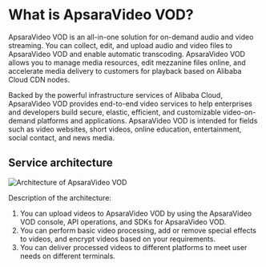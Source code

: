 # What is ApsaraVideo VOD?

ApsaraVideo VOD is an all-in-one solution for on-demand audio and video streaming. You can collect, edit, and upload audio and video files to ApsaraVideo VOD and enable automatic transcoding. ApsaraVideo VOD allows you to manage media resources, edit mezzanine files online, and accelerate media delivery to customers for playback based on Alibaba Cloud CDN nodes.

Backed by the powerful infrastructure services of Alibaba Cloud, ApsaraVideo VOD provides end-to-end video services to help enterprises and developers build secure, elastic, efficient, and customizable video-on-demand platforms and applications. ApsaraVideo VOD is intended for fields such as video websites, short videos, online education, entertainment, social contact, and news media.

## Service architecture

![Architecture of ApsaraVideo VOD](https://static-aliyun-doc.oss-accelerate.aliyuncs.com/assets/img/en-US/8262815161/p184672.png)

Description of the architecture:

1.  You can upload videos to ApsaraVideo VOD by using the ApsaraVideo VOD console, API operations, and SDKs for ApsaraVideo VOD.
2.  You can perform basic video processing, add or remove special effects to videos, and encrypt videos based on your requirements.
3.  You can deliver processed videos to different platforms to meet user needs on different terminals.

